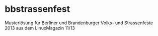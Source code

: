 bbstrassenfest
==============

Musterlösung für Berliner und Brandenburger Volks- und Strassenfeste 2013 aus dem LinuxMagazin 11/13
